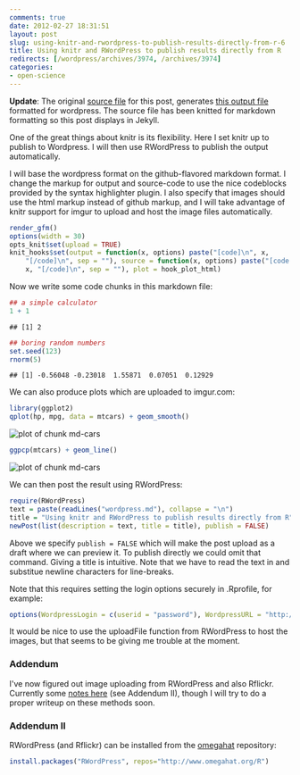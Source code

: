 ```yaml
---
comments: true
date: 2012-02-27 18:31:51
layout: post
slug: using-knitr-and-rwordpress-to-publish-results-directly-from-r-6
title: Using knitr and RWordPress to publish results directly from R
redirects: [/wordpress/archives/3974, /archives/3974]
categories:
- open-science
---
```


**Update**: The original [source file](https://raw.github.com/cboettig/sandbox/b71f7f359164b1ff3b9609d5ded2324fafdc14b6/wordpress_knit_.md) for this post, generates [this output file](https://raw.github.com/cboettig/sandbox/b71f7f359164b1ff3b9609d5ded2324fafdc14b6/wordpress.md) formatted for wordpress.  The source file has been knitted for markdown formatting so this post displays in Jekyll.  



One of the great things about knitr is its flexibility.  Here I set knitr up to publish to Wordpress.
I will then use RWordPress to publish the output automatically.   

I will base the wordpress format on the github-flavored markdown format.  I change the markup for output and source-code to use the nice codeblocks provided by the syntax highlighter plugin.  I also specify that images should use the html markup instead of github markup, and I will take advantage of knitr support for imgur to upload and host the image files automatically.   



```r
render_gfm()
options(width = 30)
opts_knit$set(upload = TRUE)
knit_hooks$set(output = function(x, options) paste("[code]\n", x, 
    "[/code]\n", sep = ""), source = function(x, options) paste("[code lang='r']\n", 
    x, "[/code]\n", sep = ""), plot = hook_plot_html)
```


Now we write some code chunks in this markdown file:


```r
## a simple calculator
1 + 1
```

```
## [1] 2
```

```r
## boring random numbers
set.seed(123)
rnorm(5)
```

```
## [1] -0.56048 -0.23018  1.55871  0.07051  0.12929
```


We can also produce plots which are uploaded to imgur.com:


```r
library(ggplot2)
qplot(hp, mpg, data = mtcars) + geom_smooth()
```

![plot of chunk md-cars](ex-out-md-cars1.png) 

```r
ggpcp(mtcars) + geom_line()
```

![plot of chunk md-cars](ex-out-md-cars2.png) 



We can then post the result using RWordPress:


```r
require(RWordPress)
text = paste(readLines("wordpress.md"), collapse = "\n")
title = "Using knitr and RWordPress to publish results directly from R"
newPost(list(description = text, title = title), publish = FALSE)
```


Above we specify `publish = FALSE` which will make the post upload as a draft where we can preview it.  To publish directly we could omit that command.  Giving a title is intuitive. Note that we have to read the text in and substitue newline characters for line-breaks.   

Note that this requires setting the login options securely in .Rprofile, for example:

```r
options(WordpressLogin = c(userid = "password"), WordpressURL = "http://www.yourdomain.com/xmlrpc.php")
```



It would be nice to use the uploadFile function from RWordPress to host the images, but that seems to be giving me trouble at the moment.  



###  Addendum 

I've now figured out image uploading from RWordPress and also Rflickr.  Currently some [notes here](http://www.carlboettiger.info/archives/3988) (see Addendum II), though I will try to do a proper writeup on these methods soon.  



###  Addendum II 

RWordPress (and Rflickr) can be installed from the [omegahat](http://www.omegahat.org/) repository:

```r
install.packages("RWordPress", repos="http://www.omegahat.org/R")
```


